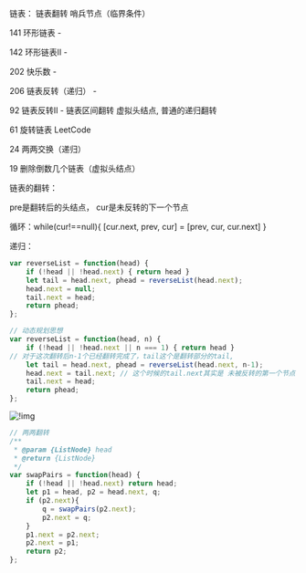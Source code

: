 链表： 链表翻转 哨兵节点（临界条件）

141 环形链表 - 

142 环形链表Ⅱ - 

202 快乐数 - 

206 链表反转（递归） - 

92 链表反转Ⅱ  - 链表区间翻转 虚拟头结点, 普通的递归翻转  

61 旋转链表  LeetCode 

24 两两交换（递归）

19 删除倒数几个链表（虚拟头结点）



链表的翻转：

pre是翻转后的头结点， cur是未反转的下一个节点

循环：while(cur!==null){ [cur.next, prev, cur] = [prev, cur, cur.next] }

递归：

```js
var reverseList = function(head) {
    if (!head || !head.next) { return head }
    let tail = head.next, phead = reverseList(head.next);
    head.next = null;
    tail.next = head;
    return phead;
};
```

```js
// 动态规划思想
var reverseList = function(head, n) {
    if (!head || !head.next || n === 1) { return head }
// 对于这次翻转后n-1个已经翻转完成了，tail这个是翻转部分的tail,
    let tail = head.next, phead = reverseList(head.next, n-1);
    head.next = tail.next; // 这个时候的tail.next其实是 未被反转的第一个节点（也就是第n+1节点）
    tail.next = head;
    return phead;
};
```



![!img](https://assets.leetcode.com/uploads/2020/10/03/swap_ex1.jpg)



```js
// 两两翻转
/**
 * @param {ListNode} head
 * @return {ListNode}
 */
var swapPairs = function(head) {
    if (!head || !head.next) return head;
    let p1 = head, p2 = head.next, q;
    if (p2.next){
        q = swapPairs(p2.next);
        p2.next = q;
    }
    p1.next = p2.next;
    p2.next = p1;
    return p2;  
};
```

